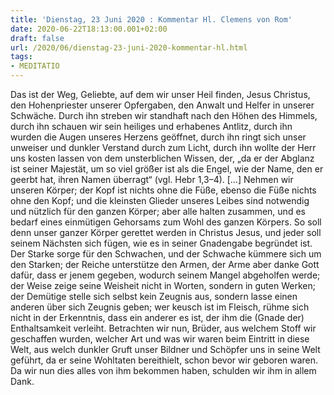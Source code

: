 ```yaml
---
title: 'Dienstag, 23 Juni 2020 : Kommentar Hl. Clemens von Rom'
date: 2020-06-22T18:13:00.001+02:00
draft: false
url: /2020/06/dienstag-23-juni-2020-kommentar-hl.html
tags: 
- MEDITATIO
---
```


Das ist der Weg, Geliebte, auf dem wir unser Heil finden, Jesus Christus, den Hohenpriester unserer Opfergaben, den Anwalt und Helfer in unserer Schwäche. Durch ihn streben wir standhaft nach den Höhen des Himmels, durch ihn schauen wir sein heiliges und erhabenes Antlitz, durch ihn wurden die Augen unseres Herzens geöffnet, durch ihn ringt sich unser unweiser und dunkler Verstand durch zum Licht, durch ihn wollte der Herr uns kosten lassen von dem unsterblichen Wissen, der, „da er der Abglanz ist seiner Majestät, um so viel größer ist als die Engel, wie der Name, den er geerbt hat, ihren Namen überragt“ (vgl. Hebr 1,3–4). \[…\] Nehmen wir unseren Körper; der Kopf ist nichts ohne die Füße, ebenso die Füße nichts ohne den Kopf; und die kleinsten Glieder unseres Leibes sind notwendig und nützlich für den ganzen Körper; aber alle halten zusammen, und es bedarf eines einmütigen Gehorsams zum Wohl des ganzen Körpers. So soll denn unser ganzer Körper gerettet werden in Christus Jesus, und jeder soll seinem Nächsten sich fügen, wie es in seiner Gnadengabe begründet ist. Der Starke sorge für den Schwachen, und der Schwache kümmere sich um den Starken; der Reiche unterstütze den Armen, der Arme aber danke Gott dafür, dass er jenem gegeben, wodurch seinem Mangel abgeholfen werde; der Weise zeige seine Weisheit nicht in Worten, sondern in guten Werken; der Demütige stelle sich selbst kein Zeugnis aus, sondern lasse einen anderen über sich Zeugnis geben; wer keusch ist im Fleisch, rühme sich nicht in der Erkenntnis, dass ein anderer es ist, der ihm die (Gnade der) Enthaltsamkeit verleiht. Betrachten wir nun, Brüder, aus welchem Stoff wir geschaffen wurden, welcher Art und was wir waren beim Eintritt in diese Welt, aus welch dunkler Gruft unser Bildner und Schöpfer uns in seine Welt geführt, da er seine Wohltaten bereithielt, schon bevor wir geboren waren. Da wir nun dies alles von ihm bekommen haben, schulden wir ihm in allem Dank.